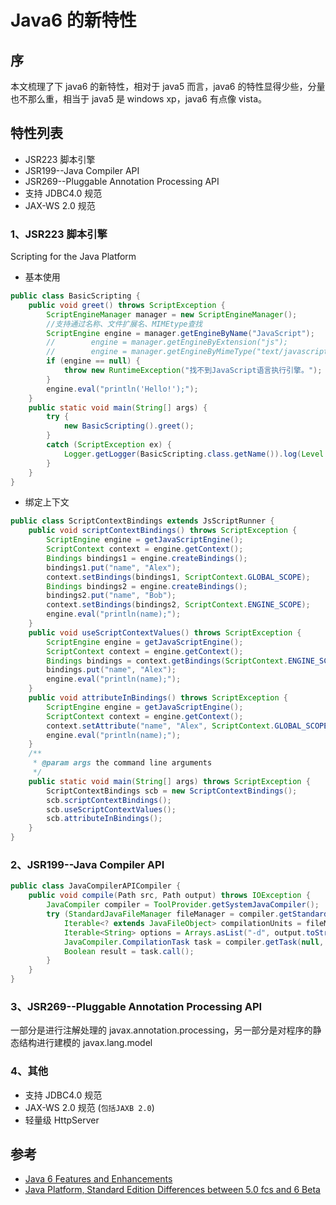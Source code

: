 # Java6 的新特性

## 序

本文梳理了下 java6 的新特性，相对于 java5 而言，java6 的特性显得少些，分量也不那么重，相当于 java5 是 windows xp，java6 有点像 vista。

## 特性列表

- JSR223 脚本引擎
- JSR199--Java Compiler API
- JSR269--Pluggable Annotation Processing API
- 支持 JDBC4.0 规范
- JAX-WS 2.0 规范

### 1、JSR223 脚本引擎

Scripting for the Java Platform

- 基本使用

```java
public class BasicScripting {
    public void greet() throws ScriptException {
        ScriptEngineManager manager = new ScriptEngineManager();
        //支持通过名称、文件扩展名、MIMEtype查找
        ScriptEngine engine = manager.getEngineByName("JavaScript");
        //        engine = manager.getEngineByExtension("js");
        //        engine = manager.getEngineByMimeType("text/javascript");
        if (engine == null) {
            throw new RuntimeException("找不到JavaScript语言执行引擎。");
        }
        engine.eval("println('Hello!');");
    }
    public static void main(String[] args) {
        try {
            new BasicScripting().greet();
        }
        catch (ScriptException ex) {
            Logger.getLogger(BasicScripting.class.getName()).log(Level.SEVERE, null, ex);
        }
    }
}
```

- 绑定上下文

```java
public class ScriptContextBindings extends JsScriptRunner {
    public void scriptContextBindings() throws ScriptException {
        ScriptEngine engine = getJavaScriptEngine();
        ScriptContext context = engine.getContext();
        Bindings bindings1 = engine.createBindings();
        bindings1.put("name", "Alex");
        context.setBindings(bindings1, ScriptContext.GLOBAL_SCOPE);
        Bindings bindings2 = engine.createBindings();
        bindings2.put("name", "Bob");
        context.setBindings(bindings2, ScriptContext.ENGINE_SCOPE);
        engine.eval("println(name);");
    }
    public void useScriptContextValues() throws ScriptException {
        ScriptEngine engine = getJavaScriptEngine();
        ScriptContext context = engine.getContext();
        Bindings bindings = context.getBindings(ScriptContext.ENGINE_SCOPE);
        bindings.put("name", "Alex");
        engine.eval("println(name);");
    }
    public void attributeInBindings() throws ScriptException {
        ScriptEngine engine = getJavaScriptEngine();
        ScriptContext context = engine.getContext();
        context.setAttribute("name", "Alex", ScriptContext.GLOBAL_SCOPE);
        engine.eval("println(name);");
    }
    /**
     * @param args the command line arguments
     */
    public static void main(String[] args) throws ScriptException {
        ScriptContextBindings scb = new ScriptContextBindings();
        scb.scriptContextBindings();
        scb.useScriptContextValues();
        scb.attributeInBindings();
    }
}
```

### 2、JSR199--Java Compiler API

```java
public class JavaCompilerAPICompiler {
    public void compile(Path src, Path output) throws IOException {
        JavaCompiler compiler = ToolProvider.getSystemJavaCompiler();
        try (StandardJavaFileManager fileManager = compiler.getStandardFileManager(null, null, null)) {
            Iterable<? extends JavaFileObject> compilationUnits = fileManager.getJavaFileObjects(src.toFile());
            Iterable<String> options = Arrays.asList("-d", output.toString());
            JavaCompiler.CompilationTask task = compiler.getTask(null, fileManager, null, options, null, compilationUnits);
            Boolean result = task.call();
        }
    }
}
```

### 3、JSR269--Pluggable Annotation Processing API

一部分是进行注解处理的 javax.annotation.processing，另一部分是对程序的静态结构进行建模的 javax.lang.model

### 4、其他

- 支持 JDBC4.0 规范
- JAX-WS 2.0 规范 (`包括JAXB 2.0`)
- 轻量级 HttpServer

## 参考

- [Java 6 Features and Enhancements](http://www.oracle.com/technetwork/java/javase/features-141434.html)
- [Java Platform, Standard Edition Differences between 5.0 fcs and 6 Beta](http://docs.oracle.com/cd/E17802_01/j2se/javase/6/jcp/beta/apidiffs/index-diffs.html)